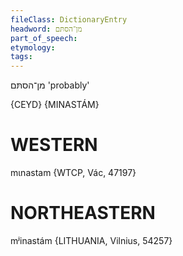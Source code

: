 ```yaml
---
fileClass: DictionaryEntry
headword: מן־הסתּם
part_of_speech: 
etymology: 
tags: 
---
```

מן־הסתּם
'probably'

{CEYD}
{MINASTÁM}

WESTERN
========

mɩnastam {WTCP, Vác, 47197}

NORTHEASTERN
==============

mʲinastám {LITHUANIA, Vilnius, 54257}